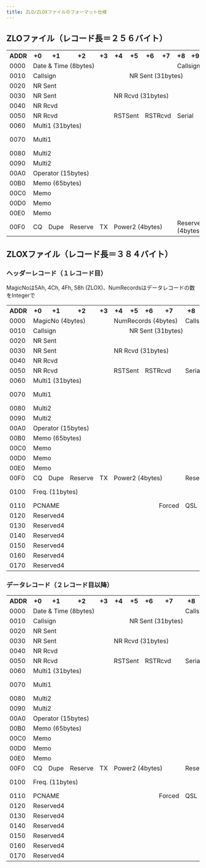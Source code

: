 ```yaml
---
title: ZLO/ZLOXファイルのフォーマット仕様
---
```


## ZLOファイル（レコード長＝２５６バイト）

<table>
<tr>
<th>ADDR</th><th>+0</th><th>+1</th><th>+2</th><th>+3</th>
<th>+4</th><th>+5</th><th>+6</th><th>+7</th>
<th>+8</th><th>+9</th><th>+A</th><th>+B</th>
<th>+C</th><th>+D</th><th>+E</th><th>+F</th>
</tr>

<tr>
<td>0000</td>
<td colspan="8">Date & Time (8bytes)</td>
<td colspan="8">Callsign (13bytes)</td>
</tr>

<tr>
<td>0010</td>
<td colspan="5">Callsign</td>
<td colspan="11">NR Sent (31bytes)</td>
</tr>

<tr>
<td>0020</td>
<td colspan="16">NR Sent</td>
</tr>

<tr>
<td>0030</td>
<td colspan="4">NR Sent</td>
<td colspan="12">NR Rcvd (31bytes)</td>
</tr>

<tr>
<td>0040</td>
<td colspan="16">NR Rcvd</td>
</tr>

<tr>
<td>0050</td>
<td colspan="3">NR Rcvd</td>
<td>&nbsp;</td>
<td colspan="2">RSTSent</td>
<td colspan="2">RSTRcvd</td>
<td colspan="4">Serial</td>
<td>Mode</td>
<td>Band</td>
<td>Power</td>
<td>Multi1</td>
</tr>

<tr>
<td>0060</td>
<td colspan="16">Multi1 (31bytes)</td>
</tr>

<tr>
<td>0070</td>
<td colspan="14">Multi1</td>
<td colspan="2">Multi2 (31bytes)</td>
</tr>

<tr>
<td>0080</td>
<td colspan="16">Multi2</td>
</tr>

<tr>
<td>0090</td>
<td colspan="13">Multi2</td>
<td>New1</td>
<td>New2</td>
<td>Points</td>
</tr>

<tr>
<td>00A0</td>
<td colspan="15">Operator (15bytes)</td>
<td>Memo</td>
</tr>

<tr>
<td>00B0</td>
<td colspan="16">Memo (65bytes)</td>
</tr>

<tr>
<td>00C0</td>
<td colspan="16">Memo</td>
</tr>

<tr>
<td>00D0</td>
<td colspan="16">Memo</td>
</tr>

<tr>
<td>00E0</td>
<td colspan="16">Memo</td>
</tr>

<tr>
<td>00F0</td>
<td>CQ</td>
<td>Dupe</td>
<td>Reserve</td>
<td>TX</td>
<td colspan="4">Power2 (4bytes)</td>
<td colspan="4">Reserve2 (4bytes)</td>
<td colspan="4">Reserve3 (4bytes)</td>
</tr>

</table>

## ZLOXファイル（レコード長＝３８４バイト）


### ヘッダーレコード（１レコード目）

MagicNoは5Ah, 4Ch, 4Fh, 58h (ZLOX)、NumRecordsはデータレコードの数をIntegerで

<table>
<tr>
<th>ADDR</th><th>+0</th><th>+1</th><th>+2</th><th>+3</th>
<th>+4</th><th>+5</th><th>+6</th><th>+7</th>
<th>+8</th><th>+9</th><th>+A</th><th>+B</th>
<th>+C</th><th>+D</th><th>+E</th><th>+F</th>
</tr>

<tr>
<td>0000</td>
<td colspan="4">MagicNo (4bytes)</td>
<td colspan="4">NumRecords (4bytes)</td>
<td colspan="8">Callsign (13bytes)</td>
</tr>

<tr>
<td>0010</td>
<td colspan="5">Callsign</td>
<td colspan="11">NR Sent (31bytes)</td>
</tr>

<tr>
<td>0020</td>
<td colspan="16">NR Sent</td>
</tr>

<tr>
<td>0030</td>
<td colspan="4">NR Sent</td>
<td colspan="12">NR Rcvd (31bytes)</td>
</tr>

<tr>
<td>0040</td>
<td colspan="16">NR Rcvd</td>
</tr>

<tr>
<td>0050</td>
<td colspan="3">NR Rcvd</td>
<td>&nbsp;</td>
<td colspan="2">RSTSent</td>
<td colspan="2">RSTRcvd</td>
<td colspan="4">Serial</td>
<td>Mode</td>
<td>Band</td>
<td>Power</td>
<td>Multi1</td>
</tr>

<tr>
<td>0060</td>
<td colspan="16">Multi1 (31bytes)</td>
</tr>

<tr>
<td>0070</td>
<td colspan="14">Multi1</td>
<td colspan="2">Multi2 (31bytes)</td>
</tr>

<tr>
<td>0080</td>
<td colspan="16">Multi2</td>
</tr>

<tr>
<td>0090</td>
<td colspan="13">Multi2</td>
<td>New1</td>
<td>New2</td>
<td>Points</td>
</tr>

<tr>
<td>00A0</td>
<td colspan="15">Operator (15bytes)</td>
<td>Memo</td>
</tr>

<tr>
<td>00B0</td>
<td colspan="16">Memo (65bytes)</td>
</tr>

<tr>
<td>00C0</td>
<td colspan="16">Memo</td>
</tr>

<tr>
<td>00D0</td>
<td colspan="16">Memo</td>
</tr>

<tr>
<td>00E0</td>
<td colspan="16">Memo</td>
</tr>

<tr>
<td>00F0</td>
<td>CQ</td>
<td>Dupe</td>
<td>Reserve</td>
<td>TX</td>
<td colspan="4">Power2 (4bytes)</td>
<td colspan="4">Reserve2 (4bytes)</td>
<td colspan="4">Reserve3 (4bytes)</td>
</tr>

<tr>
<td>0100</td>
<td colspan="11">Freq. (11bytes)</td>
<td>QSY V.</td>
<td colspan="4">PCNAME (11bytes)</td>
</tr>

<tr>
<td>0110</td>
<td colspan="7">PCNAME</td>
<td>Forced</td>
<td>QSL</td>
<td>Invalid</td>
<td colspan="6">Reserved4 (102bytes)</td>
</tr>

<tr>
<td>0120</td>
<td colspan="16">Reserved4</td>
</tr>

<tr>
<td>0130</td>
<td colspan="16">Reserved4</td>
</tr>

<tr>
<td>0140</td>
<td colspan="16">Reserved4</td>
</tr>

<tr>
<td>0150</td>
<td colspan="16">Reserved4</td>
</tr>

<tr>
<td>0160</td>
<td colspan="16">Reserved4</td>
</tr>

<tr>
<td>0170</td>
<td colspan="16">Reserved4</td>
</tr>

</table>

### データレコード（２レコード目以降）
<table>
<tr>
<th>ADDR</th><th>+0</th><th>+1</th><th>+2</th><th>+3</th>
<th>+4</th><th>+5</th><th>+6</th><th>+7</th>
<th>+8</th><th>+9</th><th>+A</th><th>+B</th>
<th>+C</th><th>+D</th><th>+E</th><th>+F</th>
</tr>

<tr>
<td>0000</td>
<td colspan="8">Date & Time (8bytes)</td>
<td colspan="8">Callsign (13bytes)</td>
</tr>

<tr>
<td>0010</td>
<td colspan="5">Callsign</td>
<td colspan="11">NR Sent (31bytes)</td>
</tr>

<tr>
<td>0020</td>
<td colspan="16">NR Sent</td>
</tr>

<tr>
<td>0030</td>
<td colspan="4">NR Sent</td>
<td colspan="12">NR Rcvd (31bytes)</td>
</tr>

<tr>
<td>0040</td>
<td colspan="16">NR Rcvd</td>
</tr>

<tr>
<td>0050</td>
<td colspan="3">NR Rcvd</td>
<td>&nbsp;</td>
<td colspan="2">RSTSent</td>
<td colspan="2">RSTRcvd</td>
<td colspan="4">Serial</td>
<td>Mode</td>
<td>Band</td>
<td>Power</td>
<td>Multi1</td>
</tr>

<tr>
<td>0060</td>
<td colspan="16">Multi1 (31bytes)</td>
</tr>

<tr>
<td>0070</td>
<td colspan="14">Multi1</td>
<td colspan="2">Multi2 (31bytes)</td>
</tr>

<tr>
<td>0080</td>
<td colspan="16">Multi2</td>
</tr>

<tr>
<td>0090</td>
<td colspan="13">Multi2</td>
<td>New1</td>
<td>New2</td>
<td>Points</td>
</tr>

<tr>
<td>00A0</td>
<td colspan="15">Operator (15bytes)</td>
<td>Memo</td>
</tr>

<tr>
<td>00B0</td>
<td colspan="16">Memo (65bytes)</td>
</tr>

<tr>
<td>00C0</td>
<td colspan="16">Memo</td>
</tr>

<tr>
<td>00D0</td>
<td colspan="16">Memo</td>
</tr>

<tr>
<td>00E0</td>
<td colspan="16">Memo</td>
</tr>

<tr>
<td>00F0</td>
<td>CQ</td>
<td>Dupe</td>
<td>Reserve</td>
<td>TX</td>
<td colspan="4">Power2 (4bytes)</td>
<td colspan="4">Reserve2 (4bytes)</td>
<td colspan="4">Reserve3 (4bytes)</td>
</tr>

<tr>
<td>0100</td>
<td colspan="11">Freq. (11bytes)</td>
<td>QSY V.</td>
<td colspan="4">PCNAME (11bytes)</td>
</tr>

<tr>
<td>0110</td>
<td colspan="7">PCNAME</td>
<td>Forced</td>
<td>QSL</td>
<td>Invalid</td>
<td colspan="6">Reserved4 (102bytes)</td>
</tr>

<tr>
<td>0120</td>
<td colspan="16">Reserved4</td>
</tr>

<tr>
<td>0130</td>
<td colspan="16">Reserved4</td>
</tr>

<tr>
<td>0140</td>
<td colspan="16">Reserved4</td>
</tr>

<tr>
<td>0150</td>
<td colspan="16">Reserved4</td>
</tr>

<tr>
<td>0160</td>
<td colspan="16">Reserved4</td>
</tr>

<tr>
<td>0170</td>
<td colspan="16">Reserved4</td>
</tr>

</table>
